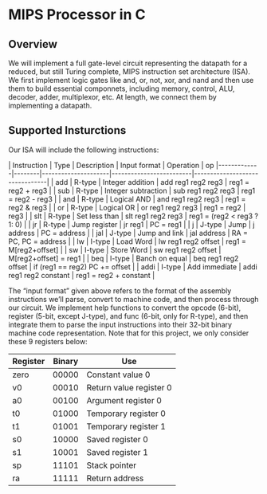 # MIPS Processor in C

## Overview

We will implement a full gate-level circuit representing the datapath for a reduced, but still Turing complete, MIPS instruction set architecture (ISA). We first implement logic gates like and, or, not, xor, and nand and then use them to build essential componnets, including memory, control, ALU, decoder, adder, multiplexor, etc. At length, we connect them by implementing a datapath. 

## Supported Insturctions

Our ISA will include the following instructions:

| Instruction | Type   | Description         | Input format            | Operation                      | op
|-------------|--------|---------------------|-------------------------|--------------------------------| 
| add         | R-type | Integer addition    | add reg1 reg2 reg3      | reg1 = reg2 + reg3             |
| sub         | R-type | Integer subtraction | sub reg1 reg2 reg3      | reg1 = reg2 - reg3             |
| and         | R-type | Logical AND         | and reg1 reg2 reg3      | reg1 = reg2 & reg3             |
| or          | R-type | Logical OR          | or reg1 reg2 reg3       | reg1 = reg2 \| reg3            |
| slt         | R-type | Set less than       | slt reg1 reg2 reg3      | reg1 = (reg2 < reg3 ? 1: 0)    |
| jr          | R-type | Jump register       | jr reg1                 | PC = reg1                      |
| j           | J-type | Jump                | j address               | PC = address                   |
| jal         | J-type | Jump and link       | jal address             | RA = PC, PC = address          |
| lw          | I-type | Load Word           | lw reg1 reg2 offset     | reg1 = M[reg2+offset]          |
| sw          | I-type | Store Word          | sw reg1 reg2 offset     | M[reg2+offset] = reg1          |
| beq         | I-type | Banch on equal      | beq reg1 reg2 offset    | if (reg1 == reg2) PC += offset |
| addi        | I-type | Add immediate       | addi reg1 reg2 constant | reg1 = reg2 + constant         |

The “input format” given above refers to the format of the assembly instructions we’ll parse, convert to machine code, and then process through our circuit. We implement help functions to convert the opcode (6-bit), register (5-bit, except J-type), and func (6-bit, only for R-type), and then integrate them to parse the input instructions into their 32-bit binary machine code representation. Note that for this project, we only consider these 9 registers below:

| Register | Binary | Use                     |
|----------|--------|-------------------------|
| zero     | 00000  | Constant value 0        |
| v0       | 00010  | Return value register 0 |
| a0       | 00100  | Argument register 0     |
| t0       | 01000  | Temporary register 0    |
| t1       | 01001  | Temporary register 1    |
| s0       | 10000  | Saved register 0        |
| s1       | 10001  | Saved register 1        |
| sp       | 11101  | Stack pointer           |
| ra       | 11111  | Return address          |  


